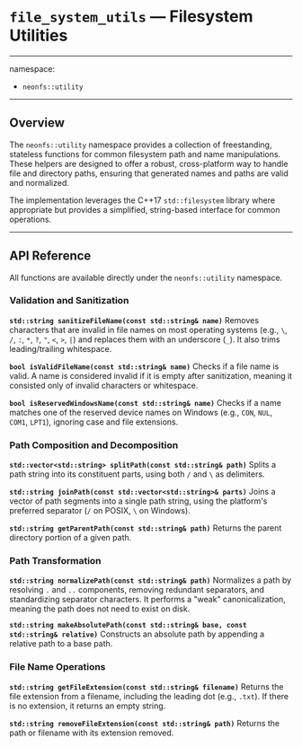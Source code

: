 # `file_system_utils` — Filesystem Utilities

---
namespace:
- `neonfs::utility`
---

## Overview

The `neonfs::utility` namespace provides a collection of freestanding, stateless functions for common filesystem path and name manipulations. These helpers are designed to offer a robust, cross-platform way to handle file and directory paths, ensuring that generated names and paths are valid and normalized.

The implementation leverages the C++17 `std::filesystem` library where appropriate but provides a simplified, string-based interface for common operations.

---

## API Reference

All functions are available directly under the `neonfs::utility` namespace.

### Validation and Sanitization

**`std::string sanitizeFileName(const std::string& name)`**
Removes characters that are invalid in file names on most operating systems (e.g., `\`, `/`, `:`, `*`, `?`, `"`, `<`, `>`, `|`) and replaces them with an underscore (`_`). It also trims leading/trailing whitespace.

**`bool isValidFileName(const std::string& name)`**
Checks if a file name is valid. A name is considered invalid if it is empty after sanitization, meaning it consisted only of invalid characters or whitespace.

**`bool isReservedWindowsName(const std::string& name)`**
Checks if a name matches one of the reserved device names on Windows (e.g., `CON`, `NUL`, `COM1`, `LPT1`), ignoring case and file extensions.

### Path Composition and Decomposition

**`std::vector<std::string> splitPath(const std::string& path)`**
Splits a path string into its constituent parts, using both `/` and `\` as delimiters.

**`std::string joinPath(const std::vector<std::string>& parts)`**
Joins a vector of path segments into a single path string, using the platform's preferred separator (`/` on POSIX, `\` on Windows).

**`std::string getParentPath(const std::string& path)`**
Returns the parent directory portion of a given path.

### Path Transformation

**`std::string normalizePath(const std::string& path)`**
Normalizes a path by resolving `.` and `..` components, removing redundant separators, and standardizing separator characters. It performs a "weak" canonicalization, meaning the path does not need to exist on disk.

**`std::string makeAbsolutePath(const std::string& base, const std::string& relative)`**
Constructs an absolute path by appending a relative path to a base path.

### File Name Operations

**`std::string getFileExtension(const std::string& filename)`**
Returns the file extension from a filename, including the leading dot (e.g., `.txt`). If there is no extension, it returns an empty string.

**`std::string removeFileExtension(const std::string& path)`**
Returns the path or filename with its extension removed.
